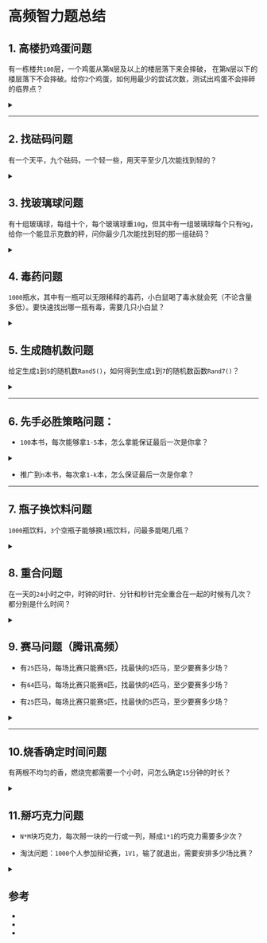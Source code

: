 # 高频智力题总结

## 1. 高楼扔鸡蛋问题
有一栋楼共`100`层，一个鸡蛋从第`N`层及以上的楼层落下来会摔破， 在第`N`层以下的楼层落下不会摔破。给你`2`个鸡蛋，如何用最少的尝试次数，测试出鸡蛋不会摔碎的临界点？

<details class="detail">
<summary class="title"><span class="d-marker">&nbsp;</span></summary>

**<summary>**
首先要说明的是这道题你要是一上来就说出正确答案，那说明你的智商不是超过160就是你做过这题。

所以建议你循序渐进的回答，一上来就说最优解可能结果不会让面试官满意。

**1. 暴力法**

从`1`到`100`，一层一层试。在最坏情况下，这个方法需要扔`100`次。
这个办法太蠢了，完全用不上两个鸡蛋这个条件，不建议回答这个方法。


**2. 二分法**

采用类似于二分查找的方法，把鸡蛋从一半楼层（`50`层）往下扔。

- 如果第一枚鸡蛋，在`50`层碎了，第二枚鸡蛋，就从第`1`层开始扔，一层一层增长，一直扔到第`49`层。

- 如果第一枚鸡蛋在`50`层没碎，则继续使用二分法，在剩余楼层的一半（`75`层）往下扔......

这个方法在最坏情况下，需要尝试`50`次。

**3. 均匀法**

如何让第一枚鸡蛋和第二枚鸡蛋的尝试次数，尽可能均衡呢？

很简单，做一个平方根运算，`100`的平方根是`10`。

因此，我们尝试每`10`层扔一次，第一次从`10`层扔，第二次从`20`层扔，第三次从`30`层......一直扔到`100`层。

这样的最好情况是在第`10`层碎掉，尝试次数为 `1 + 9 = 10`次。

最坏的情况是在第`100`层碎掉，尝试次数为 `10 + 9 = 19`次。

不过，这里有一个小小的优化点，我们可以从`15`层开始扔，接下来从`25`层、`35`层扔......一直到`95`层。

这样最坏情况是在第`95`层碎掉，尝试次数为 `9 + 9 = 18`次。

**4. 最优解法**

最优解法是反向思考的经典：如果最优解法在最坏情况下需要扔`X`次，那第一次在第几层扔最好呢？

**答案是：从`X`层扔**

假设最优的尝试次数的`x`次，为什么第一次扔就要选择第`x`层呢？

这里的解释会有些烧脑，请小伙伴们坐稳扶好：

**- 假设第一次扔在第`x+1`层：**

如果第一个鸡蛋碎了，那么第二个鸡蛋只能从第1层开始一层一层扔，一直扔到第x层。

这样一来，我们总共尝试了`x+1`次，和假设尝试`x`次相悖。由此可见，第一次扔的楼层必须小于`x+1`层。

**- 假设第一次扔在第`x-1`层：**

如果第一个鸡蛋碎了，那么第二个鸡蛋只能从第`1`层开始一层一层扔，一直扔到第`x-2`层。

这样一来，我们总共尝试了`x-2+1 = x-1`次，虽然没有超出假设次数，但似乎有些过于保守。

**- 假设第一次扔在第`x`层：**

如果第一个鸡蛋碎了，那么第二个鸡蛋只能从第`1`层开始一层一层扔，一直扔到第`x-1`层。

这样一来，我们总共尝试了`x-1+1 = x`次，刚刚好没有超出假设次数。

因此，要想尽量楼层跨度大一些，又要保证不超过假设的尝试次数x，那么第一次扔鸡蛋的最优选择就是第`x`层。

那么算最坏情况，第二次你只剩下`x-1`次机会，按照上面的说法，你第二次尝试的位置必然是`X +（X-1）`；

以此类推我们可得：

`x + (x-1) + (x-2) + ... + 1 = 100`

这个方程不难理解：

左边的多项式是各次扔鸡蛋的楼层跨度之和。由于假设尝试`x`次，所以这个多项式共有`x`项。

右边是总的楼层数`100`。

下面我们来解这个方程：

`x + (x-1) + (x-2) + ... + 1 = 100`  转化为 `(x+1)*x/2 = 100`

最终x向上取整，得到 `x = 14`

因此，最优解在最坏情况的尝试次数是`14`次，第一次扔鸡蛋的楼层也是`14`层。

最后，让我们把第一个鸡蛋没碎的情况下，所尝试的楼层数完整列举出来：

`14，27， 39， 50， 60， 69， 77， 84， 90， 95， 99， 100`

- 举个栗子验证下：

假如鸡蛋不会碎的临界点是`65`层，那么第一个鸡蛋扔出的楼层是`14，27，50，60，69`。这时候啪的一声碎了。

第二个鸡蛋继续，从`61`层开始，`61，62，63，64，65，66`，啪的一声碎了。

因此得到不会碎的临界点`65`层，总尝试次数是 `6 + 6 = 12 < 14` 。


下面是我个人的理解：这个更像是优化版的均匀法，均匀法让你第二次尝试不超过`10`，但是第一次的位置无法保证（最多要`9`次，最好一次），这个由于每多一次尝试，楼层间隔就`-1`，最终使得第一次与第二次的和完全均匀（最差情况）。

但是核心思路是逆向思考，因为即使理解了需要两次的和均匀也很难得到第一次要在哪层楼扔。

一旦理解了这种方法，多少层楼你都不会怕啦~

</details>

---

## 2. 找砝码问题
有一个天平，九个砝码，一个轻一些，用天平至少几次能找到轻的？

<details class="detail">
<summary class="title"><span class="d-marker">&nbsp;</span></summary>

**<summary>**
三分法。

**答案：2次。**
- 分三份，两份比较，第三份放一边，如果两份相等质量，则说明轻的在第三份。
- 不论如何，可以确定轻的砝码在某一份的三个之中，再用一次三分法，即可确定。

</details>

## 3. 找玻璃球问题
有十组玻璃球，每组十个，每个玻璃球重`10`g，但其中有一组玻璃球每个只有`9`g，给你一个能显示克数的秤，问你最少几次能找到轻的那一组砝码？

<details class="detail">
<summary class="title"><span class="d-marker">&nbsp;</span></summary>

**<summary>**

将十组玻璃珠编号`1~10`，然后第一组拿一个，第二组拿两个以此类推...第十组拿十个
将这些玻璃珠一起放到秤上称出克数`x`，

则`y = 1*10 + 2*10 + 3*10 + ... + 10 * 10 - x`

等价于`y = (1 + 2 + 3 + ... + 10) * 10 - x = 550 - x`

第`y`组就是轻的那组。

</details>

## 4. 毒药问题
`1000`瓶水，其中有一瓶可以无限稀释的毒药，小白鼠喝了毒水就会死（不论含量多低）。要快速找出哪一瓶有毒，需要几只小白鼠？

<details class="detail">
<summary class="title"><span class="d-marker">&nbsp;</span></summary>

**<summary>**
二进制思路。

**答：`2^10 = 1024 > 1000`，因此`10`只小白鼠即可。**

给`1000`瓶水按照二进制编号，比如`3`号编为`00000 00011`，拿`10`个碗，对应`10`位，对于`3`号水来说，最后两位是`1`，则把水混合进最后两个碗中。
最终把`10`碗水给对应的小白鼠喝，根据最后小白鼠死亡的情况（死即为`1`，活即为`0`），即可确定出有毒的那碗水。
</details>

## 5. 生成随机数问题
给定生成`1`到`5`的随机数`Rand5()`，如何得到生成`1`到`7`的随机数函数`Rand7()`？

<details class="detail">
<summary class="title"><span class="d-marker">&nbsp;</span></summary>

**<summary>**
- 使用 `rand5()` 生成 `rand7()`

```java
// 需要随机得到 1-7
public static int rand7() {
    while (true) {
      int row, col, idx;
      // rand5() 返回 1-5
      row = rand5(); // 5 * 5 = 25, 设想一个 5*5 的矩阵
      col = rand5(); // 然后找到小于25的，7的最大倍数21
      idx = col + (row - 1) * 5;
      if (idx <= 21) // 只考虑 1-21，划分成 7 份
        return 1 + (idx - 1) % 7;
    }
}
```
</details>


---

## 6. 先手必胜策略问题：

- `100`本书，每次能够拿`1-5`本，怎么拿能保证最后一次是你拿？


<details class="detail">
<summary class="title"><span class="d-marker">&nbsp;</span></summary>

**<summary>**
> - 卡关键点，每次只能拿`1`-`5`本，所以当剩下`6`本的时候，不论对面怎么拿你都能赢；
> - 然后推`6`的倍数：`12、18、...、96`，也就是一开始要拿`4`本；
> - 接下来对面拿`1`，你就拿`5`，对面拿`2`，你就拿`4`，总之让你拿的和对面拿的加起来是`6`，最终就能赢。


</details>

- 推广到`n`本书，每次拿`1-k`本，怎么保证最后一次是你拿？

---

## 7. 瓶子换饮料问题
`1000`瓶饮料，`3`个空瓶子能够换`1`瓶饮料，问最多能喝几瓶？


<details class="detail">
<summary class="title"><span class="d-marker">&nbsp;</span></summary>

**<summary>**
- `1000 % 3 = 333...1` 喝掉`1000`瓶,可以换`333`瓶汽水, 余`1`个空瓶
- `333 % 3 = 111...0`　喝掉`333`瓶，可以换`111`瓶汽水, 余`0`个空瓶
- `111 % 3 = 37...0`　 喝掉`111`瓶，可以换`37`瓶汽水, 余`0`个空瓶
- `37 % 3 = 12...1`　  喝掉`37`瓶，可以换`12`瓶汽水, 余`1`个空瓶
- `12 % 3 = 4...0`    喝掉`12`瓶，可以换`4`瓶汽水, 余`0`个空瓶
- `4 % 3 = 1...1`      喝掉`4`瓶，可以换`1`瓶汽水, 余`1`个空瓶
- 此时剩下`1`瓶汽水 + `3`个空瓶，其中`3`个空瓶可以再换`1`瓶
- 此时剩下`2`瓶，喝掉`2`瓶，不能再换了。
总共：`1000 + 333 + 111 + 37 + 12 + 4 + 2 = 1499`瓶 
</details>

## 8. 重合问题
在一天的`24`小时之中，时钟的时针、分针和秒针完全重合在一起的时候有几次？都分别是什么时间？


<details class="detail">
<summary class="title"><span class="d-marker">&nbsp;</span></summary>

**<summary>**
- 假设时针的角速度为 `ω（ω = 1 / 120 (度/秒)）`，那么分针的角速度就为 `12ω`，秒针的角速度为 `720ω`
- 假设时针和分针在 `t` 秒后重合，那么分针在 `t` 时间内走过的角度减去时针在 `t` 时间内走过的角度，得到的结果肯定是 `360` 的整数倍
- 根据上面的规则，可以算出**时针和分针**重合的时间 – 集合 `A`
- 同理也能算出**分针和秒针**重合的时间 – 集合 `B`
- 那么**时针、分针及秒针**三者重合的时间就是集合 `A、B` 的交集

结果：
- `A.length = 22`
- `B.length = 1416`
- `A ∩ B = ['00:00:00', '12:00:00'] = 2`
</details>

## 9. 赛马问题（腾讯高频）
- 有`25`匹马，每场比赛只能赛`5`匹，找最快的`3`匹马，至少要赛多少场？

- 有`64`匹马，每场比赛只能赛`8`匹，找最快的`4`匹马，至少要赛多少场？

- 有`25`匹马，每场比赛只能赛`5`匹，找最快的`5`匹马，至少要赛多少场？



<details class="detail">
<summary class="title"><span class="d-marker">&nbsp;</span></summary>
**<summary>**

- `25`匹马`5`条跑道找最快的`3`匹马，需要跑几次？答案：`7`次
- `64`匹马`8`条跑道找最快的`4`匹马，需要跑几次？答案：最少`10`次，最多`11`次

![image-20201218190734422](https://tva1.sinaimg.cn/large/0081Kckwly1gls7vtmjw9j324y0kiwzt.jpg)

此时`A1`显然是第一名，接下来需要找出第`2、3、4`名

![image-20201218191654758](https://tva1.sinaimg.cn/large/0081Kckwly1gls84xp950j322k0kgqj9.jpg)

如果`A3`拿了第一名

![image-20201218191118429](https://tva1.sinaimg.cn/large/0081Kckwly1gls7z4mnnoj326g0k67ov.jpg)

如果`A3`不是第一，也就是说`B1`拿了第一

![image-20201218191546095](https://tva1.sinaimg.cn/large/0081Kckwly1gls83sba2uj326y0kwe00.jpg)




- `25`匹马`5`条跑道找最快的`5`匹马，需要跑几次？答案：最少`8`次，最多`9`次

![image-20201218183142853](https://tva1.sinaimg.cn/large/0081Kckwly1gls7v9cethj32420g8n14.jpg)

现在已经跑了`5 + 1`=`6`次

![image-20201218183838301](https://tva1.sinaimg.cn/large/0081Kckwly1gls7oou8h2j324k0g4wun.jpg)

现在已经跑了`5 + 1 + 1` = `7`次

![image-20201218190108104](https://tva1.sinaimg.cn/large/0081Kckwly1gls7ok26wbj31ki0u01kx.jpg)

</details>

---

## 10.烧香确定时间问题
有两根不均匀的香，燃烧完都需要一个小时，问怎么确定`15`分钟的时长？


<details class="detail">
<summary class="title"><span class="d-marker">&nbsp;</span></summary>

**<summary>**
相对时间的思路。

答：设两根香分别为`A`、`B`，先把`A`一端点燃，然后把`B`的两端都点燃，这样当`B`烧完的时候，`A`就还剩下一半（此时能确定半小时），此时把`A`的另一端也点燃，那么从此刻到`A`烧完的时间就是`15`分钟。

</details>

## 11.掰巧克力问题
- `N*M`块巧克力，每次掰一块的一行或一列，掰成`1*1`的巧克力需要多少次？

- 淘汰问题：`1000`个人参加辩论赛，`1V1`，输了就退出，需要安排多少场比赛？


<details class="detail">
<summary class="title"><span class="d-marker">&nbsp;</span></summary>

**<summary>**
答：

- 每次拿起一块巧克力，掰一下（无论横着还是竖着）都会变成两块，因为所有的巧克力共有`N*M`块，所以要掰`N*M-1`次，减`1`是因为最开始的一块是不用算进去的。

- 每一场辩论赛两个人，淘汰一个人，所以可以看作是每一场辩论赛减少一个人，直到最后剩下`1`个人，所以是`1000 - 1 = 999`场。

</details>



## 参考
- [木杉Vincent]: https://blog.csdn.net/neverever01/article/details/108237531
- [代码不规范，测试两行泪]: https://www.nowcoder.com/discuss/262595
- [青青子衿]: https://hexuanzhang.github.io/